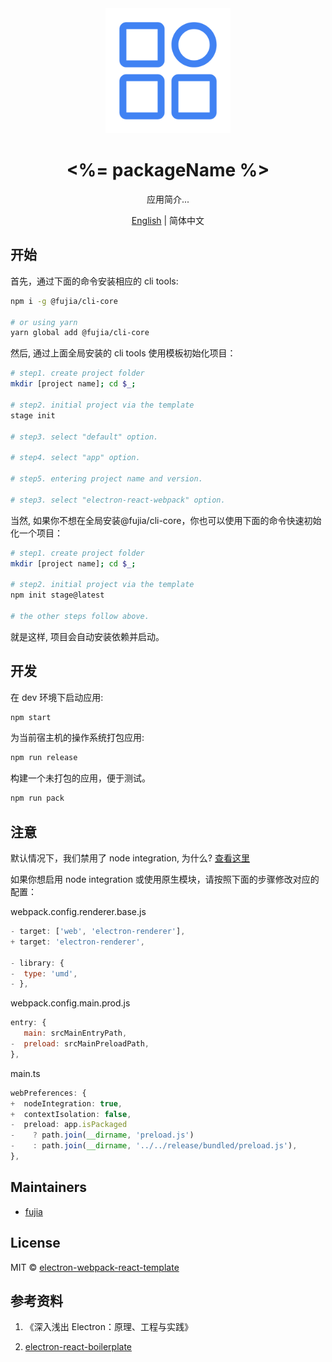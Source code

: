 <div align="center">
  <a href="https://github.com/fujia-cli/electron-webpack-react-template" target="_blank">
    <img alt="logo" width="200" src="./resource/unrelease/png/256x256.png"/>
  </a>
</div>

<div align="center">
  <h1><%= packageName %></h1>
</div>

<div align="center">

应用简介...

</div>

<div align="center">

[English](./README.md) | 简体中文

</div>

## 开始

首先，通过下面的命令安装相应的 cli tools:

```sh
npm i -g @fujia/cli-core

# or using yarn
yarn global add @fujia/cli-core
```

然后, 通过上面全局安装的 cli tools 使用模板初始化项目：

```sh
# step1. create project folder
mkdir [project name]; cd $_;

# step2. initial project via the template
stage init

# step3. select "default" option.

# step4. select "app" option.

# step5. entering project name and version.

# step3. select "electron-react-webpack" option.
```

当然, 如果你不想在全局安装@fujia/cli-core，你也可以使用下面的命令快速初始化一个项目：

```sh
# step1. create project folder
mkdir [project name]; cd $_;

# step2. initial project via the template
npm init stage@latest

# the other steps follow above.
```

就是这样, 项目会自动安装依赖并启动。

## 开发

在 dev 环境下启动应用:

```sh
npm start
```

为当前宿主机的操作系统打包应用:

```sh
npm run release
```

构建一个未打包的应用，便于测试。

```sh
npm run pack
```

## 注意

默认情况下，我们禁用了 node integration, 为什么? [查看这里](https://www.electronjs.org/docs/latest/tutorial/security#2-do-not-enable-nodejs-integration-for-remote-content)

如果你想启用 node integration 或使用原生模块，请按照下面的步骤修改对应的配置：

webpack.config.renderer.base.js

```js
- target: ['web', 'electron-renderer'],
+ target: 'electron-renderer',

- library: {
-  type: 'umd',
- },
```

webpack.config.main.prod.js

```js
entry: {
   main: srcMainEntryPath,
-  preload: srcMainPreloadPath,
},
```

main.ts

```ts
webPreferences: {
+  nodeIntegration: true,
+  contextIsolation: false,
-  preload: app.isPackaged
-    ? path.join(__dirname, 'preload.js')
-    : path.join(__dirname, '../../release/bundled/preload.js'),
},
```

## Maintainers

- [fujia](https://github.com/fushenguang)

## License

MIT © [electron-webpack-react-template](https://github.com/fujia-cli/electron-webpack-react-template)

## 参考资料

1. 《深入浅出 Electron：原理、工程与实践》

2. [electron-react-boilerplate](https://electron-react-boilerplate.js.org/docs/installation/)

